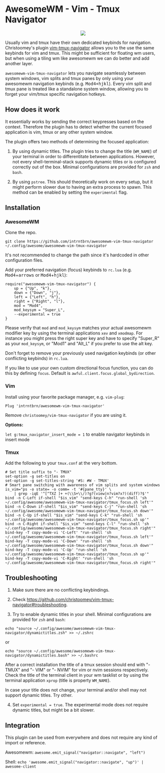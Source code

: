 AwesomeWM - Vim - Tmux Navigator
==================

<p align="center">
  <img src="https://user-images.githubusercontent.com/1234183/112910543-d9c5be80-90f3-11eb-840a-8c1d549c76ff.gif">
</p>

Usually vim and tmux have their own dedicated keybinds for navigation.
Christoomey's plugin [vim-tmux-navigator](https://github.com/christoomey/vim-tmux-navigator) allows you to the use the same keybinds for vim and tmux.
This might be sufficient for floating wm users, but when using a tiling wm like awesomewm we can do better and add another layer.

`awesomewm-vim-tmux-navigator` lets you navigate seamlessly between system windows, vim splits and tmux panes by only using your awesomewm navigation keybinds (e.g. <kbd>Mod4+hjkl</kbd>).
Every vim split and tmux pane is treated like a standalone system window, allowing you to forget your vim/tmux specific navigation hotkeys.

How does it work
------------
It essentially works by sending the correct keypresses based on the context. 
Therefore the plugin has to detect whether the current focused application is vim, tmux or any other system window.

The plugin offers two methods of determining the focused application:

1. By using dynamic titles. The plugin tries to change the title (`WM_NAME`) of your terminal in order to differentitate between applications. However, not every shell-terminal-stack supports dynamic titles or is configured correctly out of the box. Minimal configurations are provided for `zsh` and `bash`.

2. By using `pstree`. This should theoretically work on every setup, but it might perform slower due to having an extra process to spawn. This method can be enabled by setting the `experimental` flag.


Installation
------------

### AwesomeWM
Clone the repo.
```
git clone https://github.com/intrntbrn/awesomewm-vim-tmux-navigator ~/.config/awesome/awesomewm-vim-tmux-navigator
```
It's not recommended to change the path since it's hardcoded in other configuration files.

Add your preferred navigation (focus) keybinds to `rc.lua` (e.g. <kbd>Mod4</kbd>+<kbd>arrows</kbd> or <kbd>Mod4</kbd>+<kbd>hjkl</kbd>):

```
require("awesomewm-vim-tmux-navigator") {
    up = {"Up", "k"},
    down = {"Down", "j"},
    left = {"Left", "h"},
    right = {"Right", "l"},
    mod = "Mod4",
    mod_keysym = "Super_L",
    --experimental = true
}
```

Please verify that `mod` and `mod_keysym` matches your actual awesomewm modifier key by using the terminal applications `xev` and `xmodmap`.
For instance you might press the right super key and have to specify "Super_R" as your `mod_keysym`, or "Mod1" and "Alt_L" if you prefer to use the alt key.

Don't forget to remove your previously used navigation keybinds (or other conflicting keybinds) in `rc.lua`.

If you like to use your own custom directional focus function, you can do this by defining `focus`.
Default is `awful.client.focus.global_bydirection`.

### Vim
Install using your favorite package manager, e.g. `vim-plug`: 

```vim
Plug 'intrntbrn/awesomewm-vim-tmux-navigator'
```

Remove `christoomey/vim-tmux-navigator` if you are using it.

**Options:** 

`let g:tmux_navigator_insert_mode = 1` to enable navigator keybinds in insert mode

### Tmux
Add the following to your `tmux.conf` at the very bottom.
```tmux
# Set title suffix to "- TMUX"
set-option -g set-titles on
set-option -g set-titles-string '#S: #W - TMUX'
# Smart pane switching with awareness of vim splits and system windows
is_vim="ps -o state= -o comm= -t '#{pane_tty}' \
	| grep -iqE '^[^TXZ ]+ +(\\S+\\/)?g?(view|n?vim?x?)(diff)?$'"
bind -n C-Left if-shell "$is_vim" "send-keys C-h" "run-shell 'sh ~/.config/awesome/awesomewm-vim-tmux-navigator/tmux_focus.sh left'"
bind -n C-Down if-shell "$is_vim" "send-keys C-j" "run-shell 'sh ~/.config/awesome/awesomewm-vim-tmux-navigator/tmux_focus.sh down'"
bind -n C-Up if-shell "$is_vim" "send-keys C-k" "run-shell 'sh ~/.config/awesome/awesomewm-vim-tmux-navigator/tmux_focus.sh up'"
bind -n C-Right if-shell "$is_vim" "send-keys C-l" "run-shell 'sh ~/.config/awesome/awesomewm-vim-tmux-navigator/tmux_focus.sh right'"
bind-key -T copy-mode-vi 'C-Left' "run-shell 'sh ~/.config/awesome/awesomewm-vim-tmux-navigator/tmux_focus.sh left'"
bind-key -T copy-mode-vi 'C-Down' "run-shell 'sh ~/.config/awesome/awesomewm-vim-tmux-navigator/tmux_focus.sh down'"
bind-key -T copy-mode-vi 'C-Up' "run-shell 'sh ~/.config/awesome/awesomewm-vim-tmux-navigator/tmux_focus.sh up'"
bind-key -T copy-mode-vi 'C-Right' "run-shell 'sh ~/.config/awesome/awesomewm-vim-tmux-navigator/tmux_focus.sh right'"
```

Troubleshooting
---------------
1. Make sure there are no conflicting keybindings.

2. Check https://github.com/christoomey/vim-tmux-navigator#troubleshooting.

3. Try to enable dynamic titles in your shell. Minimal configurations are provided for `zsh` and `bash`:

```
echo "source ~/.config/awesome/awesomewm-vim-tmux-navigator/dynamictitles.zsh" >> ~/.zshrc
```

or

```
echo "source ~/.config/awesome/awesomewm-vim-tmux-navigator/dynamictitles.bash" >> ~/.bashrc
```

After a correct installation the title of a tmux session should end with "- TMUX" and "- VIM" or "- NVIM" for vim or nvim sessions respectively.
Check the title of the terminal client in your wm tasklist or by using the terminal application `xprop` (title is property `WM_NAME`).

In case your title does not change, your terminal and/or shell may not support dynamic titles. Try other.

4. Set `experimental = true`. The experimental mode does not require dynamic titles, but might be a bit slower.

Integration
---------------
This plugin can be used from everywhere and does not require any kind of import or reference.

Awesomewm: `awesome.emit_signal("navigator::navigate", "left")`

Shell: `echo 'awesome.emit_signal("navigator::navigate", "up")' | awesome-client`






